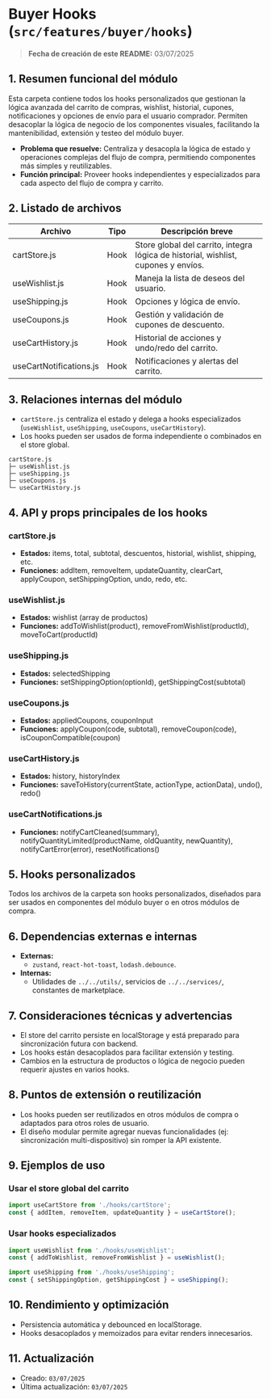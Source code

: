 # Buyer Hooks (`src/features/buyer/hooks`)

> **Fecha de creación de este README:** 03/07/2025

## 1. Resumen funcional del módulo

Esta carpeta contiene todos los hooks personalizados que gestionan la lógica avanzada del carrito de compras, wishlist, historial, cupones, notificaciones y opciones de envío para el usuario comprador. Permiten desacoplar la lógica de negocio de los componentes visuales, facilitando la mantenibilidad, extensión y testeo del módulo buyer.

- **Problema que resuelve:** Centraliza y desacopla la lógica de estado y operaciones complejas del flujo de compra, permitiendo componentes más simples y reutilizables.
- **Función principal:** Proveer hooks independientes y especializados para cada aspecto del flujo de compra y carrito.

## 2. Listado de archivos
| Archivo                | Tipo    | Descripción breve                                         |
|------------------------|---------|----------------------------------------------------------|
| cartStore.js           | Hook    | Store global del carrito, integra lógica de historial, wishlist, cupones y envíos. |
| useWishlist.js         | Hook    | Maneja la lista de deseos del usuario.                    |
| useShipping.js         | Hook    | Opciones y lógica de envío.                               |
| useCoupons.js          | Hook    | Gestión y validación de cupones de descuento.             |
| useCartHistory.js      | Hook    | Historial de acciones y undo/redo del carrito.            |
| useCartNotifications.js| Hook    | Notificaciones y alertas del carrito.                     |

## 3. Relaciones internas del módulo
- `cartStore.js` centraliza el estado y delega a hooks especializados (`useWishlist`, `useShipping`, `useCoupons`, `useCartHistory`).
- Los hooks pueden ser usados de forma independiente o combinados en el store global.

```
cartStore.js
├─ useWishlist.js
├─ useShipping.js
├─ useCoupons.js
└─ useCartHistory.js
```

## 4. API y props principales de los hooks

### cartStore.js
- **Estados:** items, total, subtotal, descuentos, historial, wishlist, shipping, etc.
- **Funciones:** addItem, removeItem, updateQuantity, clearCart, applyCoupon, setShippingOption, undo, redo, etc.

### useWishlist.js
- **Estados:** wishlist (array de productos)
- **Funciones:** addToWishlist(product), removeFromWishlist(productId), moveToCart(productId)

### useShipping.js
- **Estados:** selectedShipping
- **Funciones:** setShippingOption(optionId), getShippingCost(subtotal)

### useCoupons.js
- **Estados:** appliedCoupons, couponInput
- **Funciones:** applyCoupon(code, subtotal), removeCoupon(code), isCouponCompatible(coupon)

### useCartHistory.js
- **Estados:** history, historyIndex
- **Funciones:** saveToHistory(currentState, actionType, actionData), undo(), redo()

### useCartNotifications.js
- **Funciones:** notifyCartCleaned(summary), notifyQuantityLimited(productName, oldQuantity, newQuantity), notifyCartError(error), resetNotifications()

## 5. Hooks personalizados
Todos los archivos de la carpeta son hooks personalizados, diseñados para ser usados en componentes del módulo buyer o en otros módulos de compra.

## 6. Dependencias externas e internas
- **Externas:**
  - `zustand`, `react-hot-toast`, `lodash.debounce`.
- **Internas:**
  - Utilidades de `../../utils/`, servicios de `../../services/`, constantes de marketplace.

## 7. Consideraciones técnicas y advertencias
- El store del carrito persiste en localStorage y está preparado para sincronización futura con backend.
- Los hooks están desacoplados para facilitar extensión y testing.
- Cambios en la estructura de productos o lógica de negocio pueden requerir ajustes en varios hooks.

## 8. Puntos de extensión o reutilización
- Los hooks pueden ser reutilizados en otros módulos de compra o adaptados para otros roles de usuario.
- El diseño modular permite agregar nuevas funcionalidades (ej: sincronización multi-dispositivo) sin romper la API existente.

## 9. Ejemplos de uso

### Usar el store global del carrito
```js
import useCartStore from './hooks/cartStore';
const { addItem, removeItem, updateQuantity } = useCartStore();
```

### Usar hooks especializados
```js
import useWishlist from './hooks/useWishlist';
const { addToWishlist, removeFromWishlist } = useWishlist();

import useShipping from './hooks/useShipping';
const { setShippingOption, getShippingCost } = useShipping();
```

## 10. Rendimiento y optimización
- Persistencia automática y debounced en localStorage.
- Hooks desacoplados y memoizados para evitar renders innecesarios.

## 11. Actualización
- Creado: `03/07/2025`
- Última actualización: `03/07/2025`

